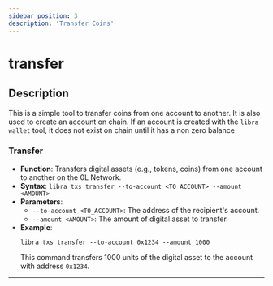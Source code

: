 ```yaml
---
sidebar_position: 3
description: 'Transfer Coins'
---
```


# transfer



## Description
This is a simple tool to transfer coins from one account to another. It is also used to create an account on chain. If an account is created with the `libra wallet` tool, it does not exist on chain until it has a non zero balance


### Transfer 
- **Function**: Transfers digital assets (e.g., tokens, coins) from one account to another on the 0L Network.
- **Syntax**: `libra txs transfer --to-account <TO_ACCOUNT> --amount <AMOUNT>`
- **Parameters**:
  - `--to-account <TO_ACCOUNT>`: The address of the recipient's account.
  - `--amount <AMOUNT>`: The amount of digital asset to transfer.
- **Example**:
  ```
  libra txs transfer --to-account 0x1234 --amount 1000
  ```
  This command transfers 1000 units of the digital asset to the account with address `0x1234`.

---
